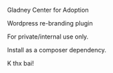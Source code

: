 Gladney Center for Adoption

Wordpress re-branding plugin

For private/internal use only.

Install as a composer dependency.

K thx bai!